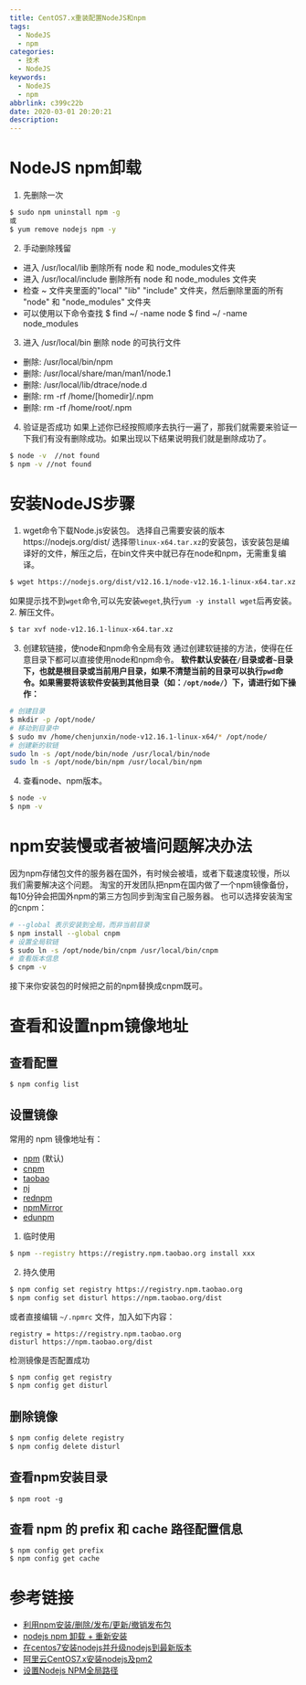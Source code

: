 ```yaml
---
title: CentOS7.x重装配置NodeJS和npm
tags:
  - NodeJS
  - npm
categories:
  - 技术
  - NodeJS
keywords:
  - NodeJS
  - npm
abbrlink: c399c22b
date: 2020-03-01 20:20:21
description:
---
```

# NodeJS npm卸载
1. 先删除一次
```bash
$ sudo npm uninstall npm -g
或
$ yum remove nodejs npm -y
```
<!--more-->
2. 手动删除残留
- 进入 /usr/local/lib 删除所有 node 和 node_modules文件夹
- 进入 /usr/local/include 删除所有 node 和 node_modules 文件夹
- 检查 ~ 文件夹里面的"local" "lib" "include" 文件夹，然后删除里面的所有 "node" 和 "node_modules" 文件夹
- 可以使用以下命令查找 $ find ~/ -name node $ find ~/ -name node_modules

3. 进入 /usr/local/bin 删除 node 的可执行文件
- 删除: /usr/local/bin/npm
- 删除: /usr/local/share/man/man1/node.1
- 删除: /usr/local/lib/dtrace/node.d
- 删除: rm -rf /home/[homedir]/.npm
- 删除: rm -rf /home/root/.npm

4. 验证是否成功
如果上述你已经按照顺序去执行一遍了，那我们就需要来验证一下我们有没有删除成功。如果出现以下结果说明我们就是删除成功了。
```bash
$ node -v  //not found
$ npm -v //not found
```

# 安装NodeJS步骤

1. wget命令下载Node.js安装包。
选择自己需要安装的版本https://nodejs.org/dist/
选择带`linux-x64.tar.xz`的安装包，该安装包是编译好的文件，解压之后，在bin文件夹中就已存在node和npm，无需重复编译。
```bash
$ wget https://nodejs.org/dist/v12.16.1/node-v12.16.1-linux-x64.tar.xz
```
如果提示找不到`wget`命令,可以先安装`weget`,执行`yum -y install wget`后再安装。
2. 解压文件。
```bash
$ tar xvf node-v12.16.1-linux-x64.tar.xz 
```
3. 创建软链接，使node和npm命令全局有效
通过创建软链接的方法，使得在任意目录下都可以直接使用node和npm命令。
**软件默认安装在`/`目录或者`~`目录下，也就是根目录或当前用户目录，如果不清楚当前的目录可以执行`pwd`命令。如果需要将该软件安装到其他目录（如：`/opt/node/`）下，请进行如下操作：**
```bash
# 创建目录
$ mkdir -p /opt/node/
# 移动到目录中
$ sudo mv /home/chenjunxin/node-v12.16.1-linux-x64/* /opt/node/
# 创建新的软链
sudo ln -s /opt/node/bin/node /usr/local/bin/node
sudo ln -s /opt/node/bin/npm /usr/local/bin/npm
```
4. 查看node、npm版本。
```bash
$ node -v
$ npm -v
```

# npm安装慢或者被墙问题解决办法
因为npm存储包文件的服务器在国外，有时候会被墙，或者下载速度较慢，所以我们需要解决这个问题。
淘宝的开发团队把npm在国内做了一个npm镜像备份，每10分钟会把国外npm的第三方包同步到淘宝自己服务器。
也可以选择安装淘宝的cnpm：
```bash
# --global 表示安装到全局，而非当前目录
$ npm install --global cnpm
# 设置全局软链
$ sudo ln -s /opt/node/bin/cnpm /usr/local/bin/cnpm
# 查看版本信息
$ cnpm -v
```
接下来你安装包的时候把之前的npm替换成cnpm既可。

# 查看和设置npm镜像地址
## 查看配置
```bash
$ npm config list
```
## 设置镜像
常用的 npm 镜像地址有：

- [npm](https://registry.npmjs.org)  (默认)
- [cnpm](https://r.cnpmjs.org)
- [taobao](https://registry.npm.taobao.org)
- [nj](https://registry.nodejitsu.com)
- [rednpm](https://registry.mirror.cqupt.edu.cn)
- [npmMirror](https://skimdb.npmjs.com/registry)
- [edunpm](http://registry.enpmjs.org)

1. 临时使用
```bash
$ npm --registry https://registry.npm.taobao.org install xxx
```
2. 持久使用
```bash
$ npm config set registry https://registry.npm.taobao.org
$ npm config set disturl https://npm.taobao.org/dist
```
或者直接编辑 `~/.npmrc` 文件，加入如下内容：
```
registry = https://registry.npm.taobao.org
disturl https://npm.taobao.org/dist
```
检测镜像是否配置成功
```bash
$ npm config get registry
$ npm config get disturl
```

## 删除镜像
```bash
$ npm config delete registry
$ npm config delete disturl
```

## 查看npm安装目录
```
$ npm root -g
```

## 查看 npm 的 prefix 和 cache 路径配置信息
```
$ npm config get prefix
$ npm config get cache
```

# 参考链接
- [利用npm安装/删除/发布/更新/撤销发布包](https://www.cnblogs.com/penghuwan/p/6973702.html)
- [nodejs npm 卸载 + 重新安装](https://blog.csdn.net/Candy_home/article/details/89314217)
- [在centos7安装nodejs并升级nodejs到最新版本](https://segmentfault.com/a/1190000015302680)
- [阿里云CentOS7.x安装nodejs及pm2](https://juejin.im/post/5dcbf7725188250d2f310569)
- [设置Nodejs NPM全局路径](https://blog.csdn.net/CareChere/article/details/51279789)
